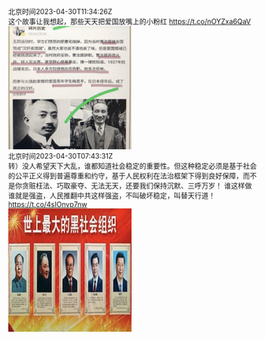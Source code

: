 北京时间2023-04-30T11:34:26Z<br>这个故事让我想起，那些天天把爱国放嘴上的小粉红 https://t.co/nOYZxa6QaV<br><img src='/temp/2023/1652516732743950337_0.jpg' width='250' height='250'><br>北京时间2023-04-30T07:43:31Z<br>转）没人希望天下大乱，谁都知道社会稳定的重要性。但这种稳定必须是基于社会的公平正义得到普遍尊重和约守，基于人民权利在法治框架下得到良好保障，而不是你贪赃枉法、巧取豪夺、无法无天，还要我们保持沉默、三呼万岁！
谁这样做谁就是强盗，人民推翻中共这样强盗，不叫破坏稳定，叫替天行道！ https://t.co/4sIOnvp7nw<br><img src='/temp/2023/1652458623241527296_0.jpg' width='250' height='250'><br>